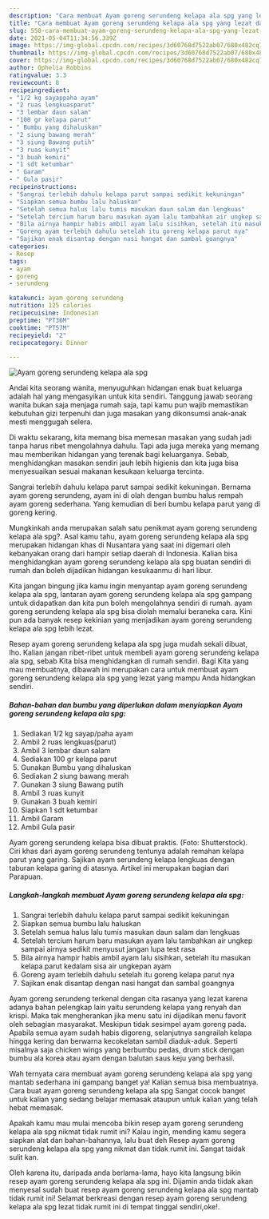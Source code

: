 ```yaml
---
description: "Cara membuat Ayam goreng serundeng kelapa ala spg yang lezat dan Mudah Dibuat"
title: "Cara membuat Ayam goreng serundeng kelapa ala spg yang lezat dan Mudah Dibuat"
slug: 550-cara-membuat-ayam-goreng-serundeng-kelapa-ala-spg-yang-lezat-dan-mudah-dibuat
date: 2021-05-04T11:34:56.339Z
image: https://img-global.cpcdn.com/recipes/3d60768d7522ab07/680x482cq70/ayam-goreng-serundeng-kelapa-ala-spg-foto-resep-utama.jpg
thumbnail: https://img-global.cpcdn.com/recipes/3d60768d7522ab07/680x482cq70/ayam-goreng-serundeng-kelapa-ala-spg-foto-resep-utama.jpg
cover: https://img-global.cpcdn.com/recipes/3d60768d7522ab07/680x482cq70/ayam-goreng-serundeng-kelapa-ala-spg-foto-resep-utama.jpg
author: Ophelia Robbins
ratingvalue: 3.3
reviewcount: 8
recipeingredient:
- "1/2 kg sayappaha ayam"
- "2 ruas lengkuasparut"
- "3 lembar daun salam"
- "100 gr kelapa parut"
- " Bumbu yang dihaluskan"
- "2 siung bawang merah"
- "3 siung Bawang putih"
- "3 ruas kunyit"
- "3 buah kemiri"
- "1 sdt ketumbar"
- " Garam"
- " Gula pasir"
recipeinstructions:
- "Sangrai terlebih dahulu kelapa parut sampai sedikit kekuningan"
- "Siapkan semua bumbu lalu haluskan"
- "Setelah semua halus lalu tumis masukan daun salam dan lengkuas"
- "Setelah tercium harum baru masukan ayam lalu tambahkan air ungkep sampai airnya sedikit menyusut jangan lupa test rasa"
- "Bila airnya hampir habis ambil ayam lalu sisihkan, setelah itu masukan kelapa parut kedalam sisa air ungkepan ayam"
- "Goreng ayam terlebih dahulu setelah itu goreng kelapa parut nya"
- "Sajikan enak disantap dengan nasi hangat dan sambal goangnya"
categories:
- Resep
tags:
- ayam
- goreng
- serundeng

katakunci: ayam goreng serundeng 
nutrition: 125 calories
recipecuisine: Indonesian
preptime: "PT36M"
cooktime: "PT57M"
recipeyield: "2"
recipecategory: Dinner

---
```



![Ayam goreng serundeng kelapa ala spg](https://img-global.cpcdn.com/recipes/3d60768d7522ab07/680x482cq70/ayam-goreng-serundeng-kelapa-ala-spg-foto-resep-utama.jpg)

Andai kita seorang wanita, menyuguhkan hidangan enak buat keluarga adalah hal yang mengasyikan untuk kita sendiri. Tanggung jawab seorang  wanita bukan saja menjaga rumah saja, tapi kamu pun wajib memastikan kebutuhan gizi terpenuhi dan juga masakan yang dikonsumsi anak-anak mesti menggugah selera.

Di waktu  sekarang, kita memang bisa memesan masakan yang sudah jadi tanpa harus ribet mengolahnya dahulu. Tapi ada juga mereka yang memang mau memberikan hidangan yang terenak bagi keluarganya. Sebab, menghidangkan masakan sendiri jauh lebih higienis dan kita juga bisa menyesuaikan sesuai makanan kesukaan keluarga tercinta. 

Sangrai terlebih dahulu kelapa parut sampai sedikit kekuningan. Bernama ayam goreng serundeng, ayam ini di olah dengan bumbu halus rempah ayam goreng sederhana. Yang kemudian di beri bumbu kelapa parut yang di goreng kering.

Mungkinkah anda merupakan salah satu penikmat ayam goreng serundeng kelapa ala spg?. Asal kamu tahu, ayam goreng serundeng kelapa ala spg merupakan hidangan khas di Nusantara yang saat ini digemari oleh kebanyakan orang dari hampir setiap daerah di Indonesia. Kalian bisa menghidangkan ayam goreng serundeng kelapa ala spg buatan sendiri di rumah dan boleh dijadikan hidangan kesukaanmu di hari libur.

Kita jangan bingung jika kamu ingin menyantap ayam goreng serundeng kelapa ala spg, lantaran ayam goreng serundeng kelapa ala spg gampang untuk didapatkan dan kita pun boleh mengolahnya sendiri di rumah. ayam goreng serundeng kelapa ala spg bisa diolah memalui beraneka cara. Kini pun ada banyak resep kekinian yang menjadikan ayam goreng serundeng kelapa ala spg lebih lezat.

Resep ayam goreng serundeng kelapa ala spg juga mudah sekali dibuat, lho. Kalian jangan ribet-ribet untuk membeli ayam goreng serundeng kelapa ala spg, sebab Kita bisa menghidangkan di rumah sendiri. Bagi Kita yang mau membuatnya, dibawah ini merupakan cara untuk membuat ayam goreng serundeng kelapa ala spg yang lezat yang mampu Anda hidangkan sendiri.

<!--inarticleads1-->

##### Bahan-bahan dan bumbu yang diperlukan dalam menyiapkan Ayam goreng serundeng kelapa ala spg:

1. Sediakan 1/2 kg sayap/paha ayam
1. Ambil 2 ruas lengkuas(parut)
1. Ambil 3 lembar daun salam
1. Sediakan 100 gr kelapa parut
1. Gunakan  Bumbu yang dihaluskan
1. Sediakan 2 siung bawang merah
1. Gunakan 3 siung Bawang putih
1. Ambil 3 ruas kunyit
1. Gunakan 3 buah kemiri
1. Siapkan 1 sdt ketumbar
1. Ambil  Garam
1. Ambil  Gula pasir


Ayam goreng serundeng kelapa bisa dibuat praktis. (Foto: Shutterstock). Ciri khas dari ayam goreng serundeng tentunya adalah remahan kelapa parut yang garing. Sajikan ayam serundeng kelapa lengkuas dengan taburan kelapa garing di atasnya. Artikel ini merupakan bagian dari Parapuan. 

<!--inarticleads2-->

##### Langkah-langkah membuat Ayam goreng serundeng kelapa ala spg:

1. Sangrai terlebih dahulu kelapa parut sampai sedikit kekuningan
1. Siapkan semua bumbu lalu haluskan
1. Setelah semua halus lalu tumis masukan daun salam dan lengkuas
1. Setelah tercium harum baru masukan ayam lalu tambahkan air ungkep sampai airnya sedikit menyusut jangan lupa test rasa
1. Bila airnya hampir habis ambil ayam lalu sisihkan, setelah itu masukan kelapa parut kedalam sisa air ungkepan ayam
1. Goreng ayam terlebih dahulu setelah itu goreng kelapa parut nya
1. Sajikan enak disantap dengan nasi hangat dan sambal goangnya


Ayam goreng serundeng terkenal dengan cita rasanya yang lezat karena adanya bahan pelengkap lain yaitu serundeng kelapa yang renyah dan krispi. Maka tak mengherankan jika menu satu ini dijadikan menu favorit oleh sebagian masyarakat. Meskipun tidak sesimpel ayam goreng pada. Apabila semua ayam sudah habis digoreng, selanjutnya sangrailah kelapa hingga kering dan berwarna kecokelatan sambil diaduk-aduk. Seperti misalnya saja chicken wings yang berbumbu pedas, drum stick dengan bumbu ala korea atau ayam dengan balutan saus keju yang berhasil. 

Wah ternyata cara membuat ayam goreng serundeng kelapa ala spg yang mantab sederhana ini gampang banget ya! Kalian semua bisa membuatnya. Cara buat ayam goreng serundeng kelapa ala spg Sangat cocok banget untuk kalian yang sedang belajar memasak ataupun untuk kalian yang telah hebat memasak.

Apakah kamu mau mulai mencoba bikin resep ayam goreng serundeng kelapa ala spg nikmat tidak rumit ini? Kalau ingin, mending kamu segera siapkan alat dan bahan-bahannya, lalu buat deh Resep ayam goreng serundeng kelapa ala spg yang nikmat dan tidak rumit ini. Sangat taidak sulit kan. 

Oleh karena itu, daripada anda berlama-lama, hayo kita langsung bikin resep ayam goreng serundeng kelapa ala spg ini. Dijamin anda tiidak akan menyesal sudah buat resep ayam goreng serundeng kelapa ala spg mantab tidak rumit ini! Selamat berkreasi dengan resep ayam goreng serundeng kelapa ala spg lezat tidak rumit ini di tempat tinggal sendiri,oke!.


